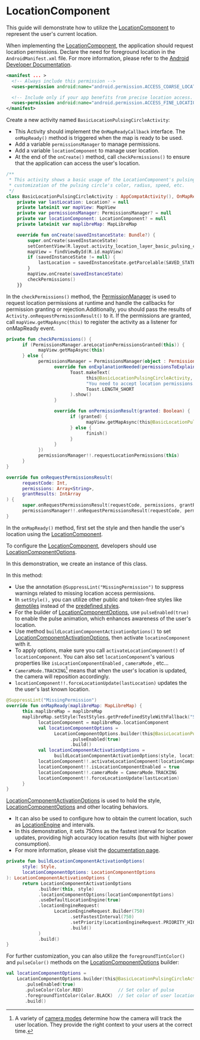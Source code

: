 # LocationComponent

This guide will demonstrate how to utilize the [LocationComponent] to represent the user's current location.


When implementing the [LocationComponent], the application should request location permissions.  Declare the need for foreground location in the `AndroidManifest.xml` file. For more information, please refer to the [Android Developer Documentation].

```xml
<manifest ... >
  <!-- Always include this permission -->
  <uses-permission android:name="android.permission.ACCESS_COARSE_LOCATION" />

  <!-- Include only if your app benefits from precise location access. -->
  <uses-permission android:name="android.permission.ACCESS_FINE_LOCATION" />
</manifest>
```

Create a new activity named `BasicLocationPulsingCircleActivity`:

- This Activity should implement the `OnMapReadyCallback` interface. The `onMapReady()` method is triggered when the map is ready to be used.
- Add a variable `permissionsManager` to manage permissions.
- Add a variable `locationComponent` to manage user location.
- At the end of the `onCreate()` method, call `checkPermissions()` to ensure that the application can access the user's location.

```kotlin
/**
 * This activity shows a basic usage of the LocationComponent's pulsing circle. There's no
 * customization of the pulsing circle's color, radius, speed, etc.
 */
class BasicLocationPulsingCircleActivity : AppCompatActivity(), OnMapReadyCallback {
    private var lastLocation: Location? = null
    private lateinit var mapView: MapView
    private var permissionsManager: PermissionsManager? = null
    private var locationComponent: LocationComponent? = null
    private lateinit var maplibreMap: MapLibreMap

    override fun onCreate(savedInstanceState: Bundle?) {
        super.onCreate(savedInstanceState)
        setContentView(R.layout.activity_location_layer_basic_pulsing_circle)
        mapView = findViewById(R.id.mapView)
        if (savedInstanceState != null) {
            lastLocation = savedInstanceState.getParcelable(SAVED_STATE_LOCATION, Location::class.java)
        }
        mapView.onCreate(savedInstanceState)
        checkPermissions()
    }}
```

In the `checkPermissions()` method, the [PermissionManager] is used to request location permissions at runtime and handle the callbacks for permission granting or rejection.Additionally, you should pass the results of `Activity.onRequestPermissionResult()` to it. If the permissions are granted, call `mapView.getMapAsync(this)` to register the activity as a listener for onMapReady event.

```kotlin
private fun checkPermissions() {
      if (PermissionsManager.areLocationPermissionsGranted(this)) {
            mapView.getMapAsync(this)
      } else {
            permissionsManager = PermissionsManager(object : PermissionsListener {
                  override fun onExplanationNeeded(permissionsToExplain: List<String>) {
                        Toast.makeText(
                              this@BasicLocationPulsingCircleActivity,
                              "You need to accept location permissions.",
                              Toast.LENGTH_SHORT
                        ).show()
                  }

                  override fun onPermissionResult(granted: Boolean) {
                        if (granted) {
                              mapView.getMapAsync(this@BasicLocationPulsingCircleActivity)
                        } else {
                              finish()
                        }
                  }
            })
            permissionsManager!!.requestLocationPermissions(this)
      }
}

override fun onRequestPermissionsResult(
      requestCode: Int,
      permissions: Array<String>,
      grantResults: IntArray
) {
      super.onRequestPermissionsResult(requestCode, permissions, grantResults)
      permissionsManager!!.onRequestPermissionsResult(requestCode, permissions, grantResults)
}

```

In the `onMapReady()` method, first set the style and then handle the user's location using the [LocationComponent].

To configure the [LocationComponent], developers should use [LocationComponentOptions].

In this demonstration, we create an instance of this class.

In this method:

- Use the annotation `@SuppressLint("MissingPermission")` to suppress warnings related to missing location access permissions.
- In `setStyle(),` you can utilize other public and token-free styles like [demotiles] instead of the [predefined styles].
- For the builder of [LocationComponentOptions], use `pulseEnabled(true)` to enable the pulse animation, which enhances awareness of the user's location.
- Use method `buildLocationComponentActivationOptions()` to set [LocationComponentActivationOptions], then activate `locatinoComponent` with it.
- To apply options, make sure you call `activateLocationComponent()` of `locationComponent`. You can also set `locationComponent`'s various properties like `isLocationComponentEnabled` , `cameraMode` , etc...
- `CameraMode.TRACKING`[^1] means that when the user's location is updated, the camera will reposition accordingly.
- `locationComponent!!.forceLocationUpdate(lastLocation)` updates the the user's last known location.

```kotlin
@SuppressLint("MissingPermission")
override fun onMapReady(maplibreMap: MapLibreMap) {
      this.maplibreMap = maplibreMap
      maplibreMap.setStyle(TestStyles.getPredefinedStyleWithFallback("Streets")) { style: Style ->
            locationComponent = maplibreMap.locationComponent
            val locationComponentOptions =
                  LocationComponentOptions.builder(this@BasicLocationPulsingCircleActivity)
                        .pulseEnabled(true)
                        .build()
            val locationComponentActivationOptions =
                  buildLocationComponentActivationOptions(style, locationComponentOptions)
            locationComponent!!.activateLocationComponent(locationComponentActivationOptions)
            locationComponent!!.isLocationComponentEnabled = true
            locationComponent!!.cameraMode = CameraMode.TRACKING
            locationComponent!!.forceLocationUpdate(lastLocation)
      }
}
```

[LocationComponentActivationOptions] is used to hold the style, [LocationComponentOptions] and other locating behaviors.

- It can also be used to configure how to obtain the current location, such as [LocationEngine] and intervals.
- In this demonstration, it sets 750ms as the fastest interval for location updates, providing high accuracy location results (but with higher power consumption).
- For more information, please visit the [documentation page][LocationComponentActivationOptions].

```kotlin
private fun buildLocationComponentActivationOptions(
      style: Style,
      locationComponentOptions: LocationComponentOptions
): LocationComponentActivationOptions {
      return LocationComponentActivationOptions
            .builder(this, style)
            .locationComponentOptions(locationComponentOptions)
            .useDefaultLocationEngine(true)
            .locationEngineRequest(
                  LocationEngineRequest.Builder(750)
                        .setFastestInterval(750)
                        .setPriority(LocationEngineRequest.PRIORITY_HIGH_ACCURACY)
                        .build()
            )
            .build()
}
```

For further customization, you can also utilize the `foregroundTintColor()` and `pulseColor()` methods on the [LocationComponentOptions] builder:

```kotlin
val locationComponentOptions =
    LocationComponentOptions.builder(this@BasicLocationPulsingCircleActivity)
       .pulseEnabled(true)
       .pulseColor(Color.RED)             // Set color of pulse
       .foregroundTintColor(Color.BLACK)  // Set color of user location
       .build()
```

[//]: # (Here is the final results with different color configurations. For the complete content of this demo, please refer to the source code of the [Test App].)

[//]: # ()
[//]: # (<figure markdown="span">)

[//]: # (  ![result]&#40;https://github.com/MapMetrics/mapmetrics-native-sdk/assets/19887090/03dfc87b-111b-4dd0-b4a3-d89e30ed6b63&#41;)

[//]: # (  {{ openmaptiles_caption&#40;&#41; }})

[//]: # (</figure>)


[^1]: A variety of [camera modes] determine how the camera will track the user location.
      They provide the right context to your users at the correct time.

[LocationComponent]: https://maplibre.org/maplibre-native/android/api/-map-libre%20-native%20-android/org.maplibre.android.location/-location-component/index.html
[Android Developer Documentation]: https://developer.android.com/training/location/permissions
[onMapReadyCallback]: https://maplibre.org/maplibre-native/android/api/-map-libre%20-native%20-android/org.maplibre.android.maps/-on-map-ready-callback/index.html
[PermissionManager]: https://maplibre.org/maplibre-native/android/api/-map-libre%20-native%20-android/org.maplibre.android.location.permissions/-permissions-manager/index.html
[LocationComponentOptions]: https://maplibre.org/maplibre-native/android/api/-map-libre%20-native%20-android/org.maplibre.android.location/-location-component-options/index.html
[demotiles]: https://demotiles.maplibre.org/style.json
[predefined styles]: https://github.com/MapMetrics/mapmetrics-native-sdk/tree/main/src/mbgl/util/tile_server_options.cpp
[LocationComponentActivationOptions]: https://maplibre.org/maplibre-native/android/api/-map-libre%20-native%20-android/org.maplibre.android.location/-location-component-activation-options/index.html
[LocationEngine]: https://maplibre.org/maplibre-native/android/api/-map-libre%20-native%20-android/org.maplibre.android.location.engine/-location-engine/index.html
[Test APP]: https://github.com/MapMetrics/mapmetrics-native-sdk/tree/main/platform/android/MapLibreAndroidTestApp/src/main/java/org/maplibre/android/testapp/activity/location/BasicLocationPulsingCircleActivity.kt
[camera modes]: https://maplibre.org/maplibre-native/android/api/-map-libre%20-native%20-android/org.maplibre.android.location.modes/-camera-mode/index.html
